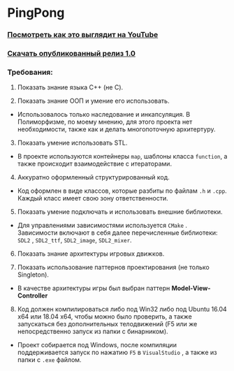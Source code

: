 
# PingPong

### [Посмотреть как это выглядит на YouTube](https://youtu.be/COil22iG_zE)

### [Скачать опубликованный релиз 1.0](https://github.com/Darkwood9612/PingPong/releases/tag/1.0)

### Требования: 
 1. Показать знание языка C++ (не С).
 
 2. Показать знание ООП и умение его использовать.
 * Использовалось только наследование и инкапсуляция. В Полиморфизме, по моему мнению, для этого проекта нет необходимости, также как и делать многопоточную архитертуру.  
 
 3. Показать умение использовать STL.
 * В проекте используются контейнеры `map`, шаблоны класса `function`,  а также происходит взаимодействие с итераторами.
 
 4. Аккуратно оформленный структурированный код.
 * Код оформлен в виде классов, которые разбиты по файлам  `.h` и `.cpp`. Каждый класс имеет свою зону ответственности. 
 
 5. Показать умение подключать и использовать внешние библиотеки.
 * Для управлениями зависимостями используется `CMake` . Зависимости включают в себя далее перечисленные библиотеки: `SDL2` , `SDL2_ttf`,  `SDL2_image`,  `SDL2_mixer`.
 
 6. Показать знание архитектуры игровых движков.
 
 7. Показать использование паттернов проектирования (не только Singleton). 
 * В качестве архитектуры игры был выбран паттерн **Model-View-Controller**

 8. Код должен компилироваться либо под Win32 либо под Ubuntu 16.04 x64 или 18.04 x64, чтобы можно было проверить, а также запускаться без дополнительных телодвижений (F5 или же непосредственно запуск из папки с бинарником).
 * Проект собирается под Windows, после компиляции поддерживается запуск по нажатию `F5` в `VisualStudio` , а также из папки с `.exe` файлом.

